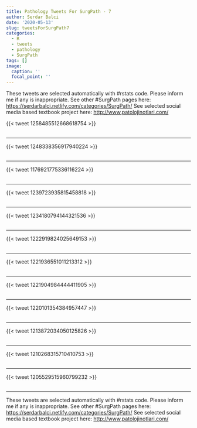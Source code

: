 ```yaml
---
title: Pathology Tweets For SurgPath - 7
author: Serdar Balci
date: '2020-05-13'
slug: tweetsForSurgPath7
categories:
  - R
  - tweets
  - pathology
  - SurgPath
tags: []
image:
  caption: ''
  focal_point: ''
---
```



These tweets are selected automatically with #rstats code. Please inform me if any is inappropriate.
See other #SurgPath pages here: https://serdarbalci.netlify.com/categories/SurgPath/ 
See selected social media based textbook project here: http://www.patolojinotlari.com/

{{< tweet 1258485512668618754 >}}
<br>
<br>
<hr>
{{< tweet 1248338356917940224 >}}
<br>
<br>
<hr>
{{< tweet 1176921775336116224 >}}
<br>
<br>
<hr>
{{< tweet 1239723935815458818 >}}
<br>
<br>
<hr>
{{< tweet 1234180794144321536 >}}
<br>
<br>
<hr>
{{< tweet 1222919824025649153 >}}
<br>
<br>
<hr>
{{< tweet 1221936551011213312 >}}
<br>
<br>
<hr>
{{< tweet 1221904984444411905 >}}
<br>
<br>
<hr>
{{< tweet 1220101354384957447 >}}
<br>
<br>
<hr>
{{< tweet 1213872034050125826 >}}
<br>
<br>
<hr>
{{< tweet 1210268315710410753 >}}
<br>
<br>
<hr>
{{< tweet 1205529515960799232 >}}
<br>
<br>
<hr>


These tweets are selected automatically with #rstats code. Please inform me if any is inappropriate.
See other #SurgPath pages here: https://serdarbalci.netlify.com/categories/SurgPath/ 
See selected social media based textbook project here: http://www.patolojinotlari.com/
